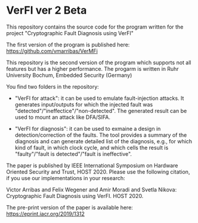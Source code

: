 # VerFI ver 2 Beta

This repository contains the source code for the program written for the project "Cryptographic Fault Diagnosis using VerFI"

The first version of the program is published here: https://github.com/vmarribas/VerMFi

This repository is the second version of the program which supports not all features but has a higher performance. 
The progarm is written in Ruhr University Bochum, Embedded Security (Germany)

You find two folders in the repository: 
 * "VerFI for attack": it can be used to emulate fault-injection attacks. It generates input/outputs for which the injected fault was 
 "detected"/"ineffectice"/"non-detected". The generated result can be used to mount an attack like DFA/SIFA.

* "VerFI for diagnosis": it can be used to exmaine a design in detection/correction of the faults. 
 The tool provides a summary of the diagnosis and can generate detailed list of the diagnosis, e.g., 
 for which kind of fault, in which clock cycle, and which cells the result is "faulty"/"fault is detected"/"fault is ineffective".
 

The paper is published by IEEE International Symposium on Hardware Oriented Security and Trust, HOST 2020.
Please use the following citation, if you use our implementations in your research:

Victor Arribas and Felix Wegener and Amir Moradi and Svetla Nikova: Cryptographic Fault Diagnosis using VerFI. HOST 2020.

The pre-print version of the paper is available here:
https://eprint.iacr.org/2019/1312
